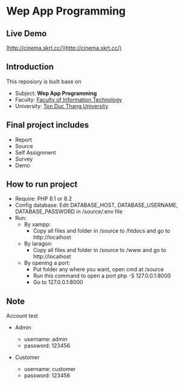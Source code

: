 # Wep App Programming

## Live Demo
[http://cinema.skrt.cc/](http://cinema.skrt.cc/)

## Introduction
This reposiory is built base on

- Subject: **Wep App Programming** 
- Faculty: [Faculty of Information Technology](https://it.tdtu.edu.vn/)
- University: [Ton Duc Thang University](https://tdtu.edu.vn/)

## Final project includes
  - Report
  - Source
  - Self Assignment
  - Survey
  - Demo 

## How to run project
- Require: PHP 8.1 or 8.2
- Config database:
	Edit DATABASE_HOST, DATABASE_USERNAME, DATABASE_PASSWORD in /source/.env file
- Run:
	+ By xampp:
		- Copy all files and folder in /source to /htdocs and go to http://localhost
	+ By laragon:
		- Copy all files and folder in /source to /www and go to http://localhost
	+ By opening a port:
		- Put folder any where you want, open cmd at /source
		- Run this command to open a port php -S 127.0.0.1:8000 
		- Go to 127.0.0.1:8000

## Note
Account test

- Admin
	+ username: admin
	+ password: 123456

- Customer
	+ username: customer
	+ password: 123456
